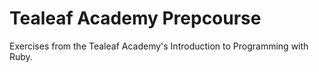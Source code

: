 # Tealeaf Academy Prepcourse #

Exercises from the Tealeaf Academy's Introduction to Programming with Ruby.